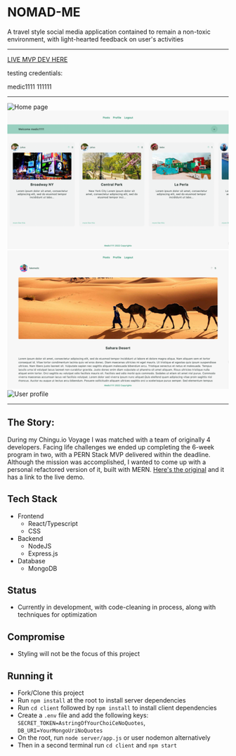 # NOMAD-ME

A travel style social media application contained to remain a non-toxic environment, with light-hearted feedback on user's activities

---

[LIVE MVP DEV HERE](https://nomad-2aix.onrender.com/)

testing credentials:

medic1111
111111

---

![Home page](./home.png)
![Posts page](./posts.png)
![Post page](./post.png)
![User profile](./user.png)

---

## The Story:

During my Chingu.io Voyage I was matched with a team of originally 4 developers. Facing life challenges we ended up completing the 6-week program in two, with a PERN Stack MVP delivered within the deadline. Although the mission was accomplished, I wanted to come up with a personal refactored version of it, built with MERN. [Here's the original](https://github.com/chingu-voyages/v40-bears-team-29) and it has a link to the live demo.

## Tech Stack

- Frontend
  - React/Typescript
  - CSS
- Backend
  - NodeJS
  - Express.js
- Database
  - MongoDB

## Status

- Currently in development, with code-cleaning in process, along with techniques for optimization

## Compromise

- Styling will not be the focus of this project

## Running it

- Fork/Clone this project
- Run `npm install` at the root to install server dependencies
- Run `cd client` followed by `npm install` to install client dependencies
- Create a `.env` file and add the following keys: `SECRET_TOKEN=AstringOfYourChoiCeNoQuotes`, `DB_URI=YourMongoUriNoQuotes`
- On the root, run `node server/app.js` or user nodemon alternatively
- Then in a second terminal run `cd client` and `npm start`

